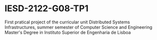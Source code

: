 # IESD-2122-G08-TP1
First pratical project of the curricular unit Distributed Systems Infrastructures,  summer semester of Computer Science and Engineering Master's Degree in Instituto Superior de Engenharia de Lisboa
